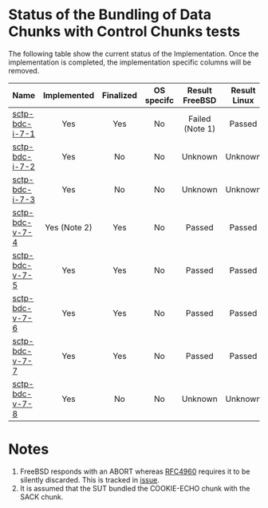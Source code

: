 # Status of the Bundling of Data Chunks with Control Chunks tests

The following table show the current status of the Implementation. Once the implementation is completed, the implementation specific columns will be removed.

| Name                                | Implemented | Finalized | OS specifc | Result FreeBSD | Result Linux |
|:------------------------------------|:-----------:|:---------:|:----------:|:--------------:|:------------:|
|[sctp-bdc-i-7-1](sctp-bdc-i-7-1.pkt) | Yes         | Yes       | No         | Failed (Note 1)| Passed       |
|[sctp-bdc-i-7-2](sctp-bdc-i-7-2.pkt) | Yes         | No        | No         | Unknown        | Unknown      |
|[sctp-bdc-i-7-3](sctp-bdc-i-7-3.pkt) | Yes         | No        | No         | Unknown        | Unknown      |
|[sctp-bdc-v-7-4](sctp-bdc-v-7-4.pkt) | Yes (Note 2)| Yes       | No         | Passed         | Passed       |
|[sctp-bdc-v-7-5](sctp-bdc-v-7-5.pkt) | Yes         | Yes       | No         | Passed         | Passed       |
|[sctp-bdc-v-7-6](sctp-bdc-v-7-6.pkt) | Yes         | Yes       | No         | Passed         | Passed       |
|[sctp-bdc-v-7-7](sctp-bdc-v-7-7.pkt) | Yes         | Yes       | No         | Passed         | Passed       |
|[sctp-bdc-v-7-8](sctp-bdc-v-7-8.pkt) | Yes         | No        | No         | Unknown        | Unknown      |

# Notes
1. FreeBSD responds with an ABORT whereas [RFC4960]( https://tools.ietf.org/html/rfc4960#section-11.3) requires
   it to be silently discarded. This is tracked in [issue](https://github.com/sctplab/SCTP_NKE_Yosemite/issues/4).
2. It is assumed that the SUT bundled the COOKIE-ECHO chunk with the SACK chunk.
